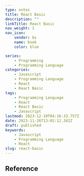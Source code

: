 ```yaml
---
type: notes
title: React Basic
description: ""
linkTitle: React Basic
nav_weight: 1
nav_icon:
    vendor: bs
    name: book
    color: blue

series:
    - Programming
    - Programming Language
categories:
    - Javascript
    - Programming Language
    - React
    - React Basic
tags:
    - Programming Language
    - React
    - React Basic
    - Javascript
lastmod: 2023-12-10T04:16:33.757Z
date: 2023-11-26T13:02:12.342Z
draft: published
keywords:
    - Javascript
    - Programming Language
    - React
slug: react-basic
---
```


## Reference
